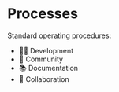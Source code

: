 # Processes

Standard operating procedures:

- 👨‍💻 Development
- 👥 Community
- 📚 Documentation
- 🤝 Collaboration